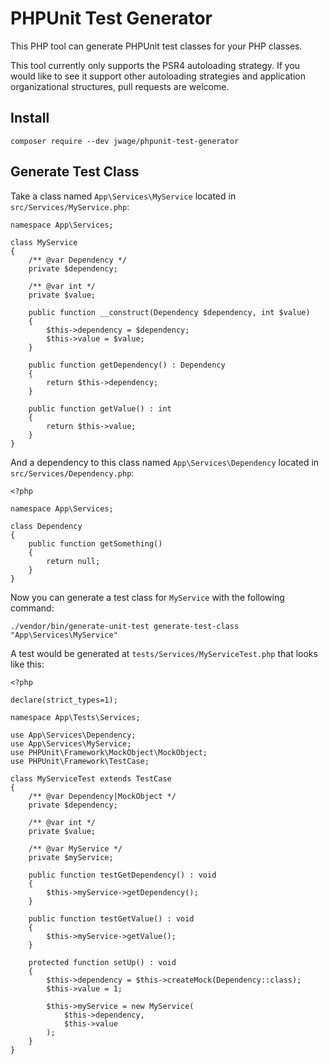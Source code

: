 # PHPUnit Test Generator

This PHP tool can generate PHPUnit test classes for your PHP classes.

This tool currently only supports the PSR4 autoloading strategy. If you would like to see it support
other autoloading strategies and application organizational structures, pull requests are welcome.

## Install

    composer require --dev jwage/phpunit-test-generator

## Generate Test Class

Take a class named `App\Services\MyService` located in `src/Services/MyService.php`:

    namespace App\Services;

    class MyService
    {
        /** @var Dependency */
        private $dependency;

        /** @var int */
        private $value;

        public function __construct(Dependency $dependency, int $value)
        {
            $this->dependency = $dependency;
            $this->value = $value;
        }

        public function getDependency() : Dependency
        {
            return $this->dependency;
        }

        public function getValue() : int
        {
            return $this->value;
        }
    }

And a dependency to this class named `App\Services\Dependency` located in `src/Services/Dependency.php`:

    <?php

    namespace App\Services;

    class Dependency
    {
        public function getSomething()
        {
            return null;
        }
    }

Now you can generate a test class for `MyService` with the following command:

    ./vendor/bin/generate-unit-test generate-test-class "App\Services\MyService"

A test would be generated at `tests/Services/MyServiceTest.php` that looks like this:

    <?php

    declare(strict_types=1);

    namespace App\Tests\Services;

    use App\Services\Dependency;
    use App\Services\MyService;
    use PHPUnit\Framework\MockObject\MockObject;
    use PHPUnit\Framework\TestCase;

    class MyServiceTest extends TestCase
    {
        /** @var Dependency|MockObject */
        private $dependency;

        /** @var int */
        private $value;

        /** @var MyService */
        private $myService;

        public function testGetDependency() : void
        {
            $this->myService->getDependency();
        }

        public function testGetValue() : void
        {
            $this->myService->getValue();
        }

        protected function setUp() : void
        {
            $this->dependency = $this->createMock(Dependency::class);
            $this->value = 1;

            $this->myService = new MyService(
                $this->dependency,
                $this->value
            );
        }
    }
